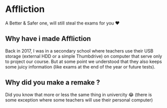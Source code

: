 # Affliction
A Better & Safer one, will still steal the exams for you ❤️

## Why have i made Affliction

Back in 2017, I was in a secondary school where teachers use their USB storage (external HDD or a simple Thumbdrive) on computer that serve only to project 
our course. But at some point we understood that they also keeps some juicy information (like exams at the end of the year or future tests). 

## Why did you make a remake ?

Did you know that more or less the same thing in univercity :joy: (there is some exception where some teachers will use their personal computer)
